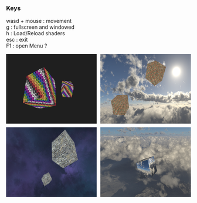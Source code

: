 ### Keys

wasd + mouse : movement<br>
g : fullscreen and windowed<br>
h : Load/Reload shaders<br>
esc : exit<br>
F1 : open Menu ?<br>

<div style="display: grid; grid-template-columns: repeat(2, 1fr); gap: 10px; justify-items: center;">
  <img src="src/resources/tests/test1.png" alt="Position" width="400" height="190">
  <img src="src/resources/tests/test2.png" alt="Position" width="400" height="190">
  <img src="src/resources/tests/test3.png" alt="Position" width="400" height="190">
  <img src="src/resources/tests/test4.png" alt="Position" width="400" height="190">
</div>
